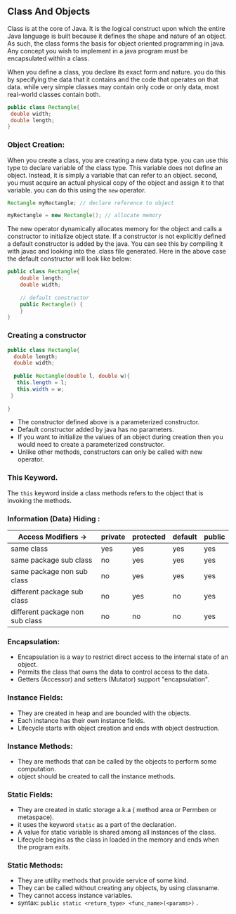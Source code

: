 ## Class And Objects

Class is at the core of Java. It is the logical construct upon which the entire Java language is built because it defines the shape and nature of an object. As such, the class forms the basis for object oriented programming in java. Any concept you wish to implement in a java program must be encapsulated within a class.

When you define a class, you declare its exact form and nature. you do this by specifying the data that it contains and the code that operates on that data. while very simple classes may contain only code or only data, most real-world classes contain both.

```java
public class Rectangle{
 double width;
 double length;
}

```

### Object Creation:

When you create a class, you are creating a new data type. you can use this type to declare variable of the class type. This variable does not define an object. Instead, it is simply a variable that can refer to an object. second, you must acquire an actual physical copy of the object and assign it to that variable. you can do this using the `new` operator.

```java
Rectangle myRectangle; // declare reference to object

myRectangle = new Rectangle(); // allocate memory
```

The new operator dynamically allocates memory for the object and calls a constructor to initialize object state. If a constructor is not explicitly defined a default constructor is added by the java. You can see this by compiling it with javac and looking into the .class file generated. Here in the above case the default constructor will look like below:

```java
public class Rectangle{    
    double length;
    double width;
   
	// default constructor
    public Rectangle() {
    }
}
```

### Creating a constructor

```java
public class Rectangle{
  double length;
  double width;
  
  public Rectangle(double l, double w){
   this.length = l;
   this.width = w;
 }
 
}
```

- The constructor defined above is a parameterized constructor.
- Default constructor added by java has no parameters. 
- If you want to initialize the values of an object during creation then you would need to create a parameterized constructor.
- Unlike other methods, constructors can only be called with new operator.

### This Keyword.

The `this` keyword inside a class methods refers to the object that is invoking the methods.

### Information (Data) Hiding :

| Access Modifiers → | private  | protected | default | public |
| --- | --- | --- | --- | --- |
| same class | yes | yes | yes | yes |
| same package sub class | no | yes | yes | yes |
| same package non sub class | no | yes | yes | yes |
| different package sub class | no | yes | no | yes |
| different package non sub class | no | no | no | yes |

### Encapsulation:

- Encapsulation is a way to restrict direct access to the internal state of an object.
- Permits the class that owns the data to control access to the data.
- Getters (Accessor) and setters (Mutator) support "encapsulation".

### Instance Fields:

- They are created in heap and are bounded with the objects.
- Each instance has their own instance fields.
- Lifecycle starts with object creation and ends with object destruction.


### Instance Methods:

- They are methods that can be called by the objects to perform some computation.
- object should be created to call the instance methods.


### Static Fields:

- They are created in static storage a.k.a ( method area or Permben or metaspace).
- it uses the keyword `static`  as a part of the declaration.
- A value for static variable is shared among all instances of the class.
- Lifecycle begins as the class in loaded in the memory and ends when the program exits.


### Static Methods:

- They are utility methods that provide service of some kind.
- They can be called without creating any objects, by using classname.
- They cannot access instance variables.
- syntax: `public static <return_type> <func_name>(<params>)` .